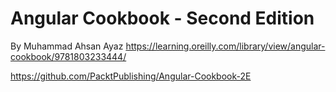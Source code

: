 # Angular Cookbook - Second Edition
By Muhammad Ahsan Ayaz
https://learning.oreilly.com/library/view/angular-cookbook/9781803233444/

https://github.com/PacktPublishing/Angular-Cookbook-2E
